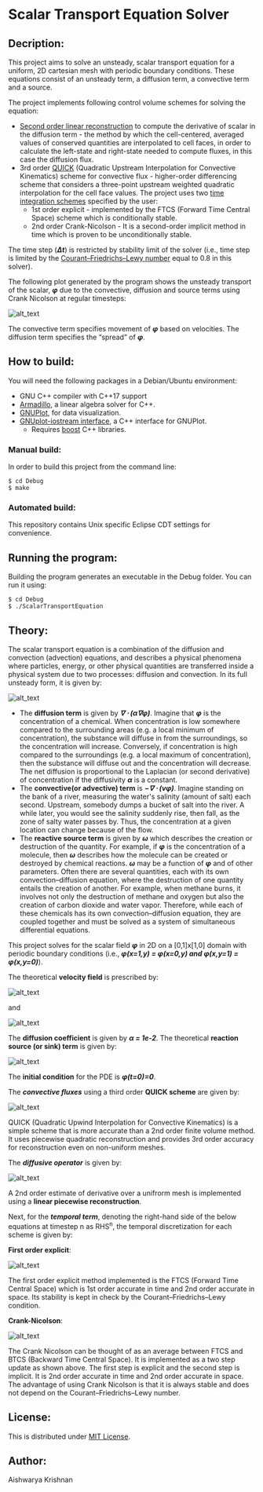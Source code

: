 # Scalar Transport Equation Solver

## Decription:
This project aims to solve an unsteady, scalar transport equation for a uniform, 2D cartesian mesh with periodic boundary conditions. These equations consist of an unsteady term, a diffusion term, a convective term and a source.

The project implements following control volume schemes for solving the equation:
 - [Second order linear reconstruction](https://en.wikipedia.org/wiki/MUSCL_scheme) to compute the derivative of scalar in the diffusion term - the method by which the cell-centered, averaged values of conserved quantities are interpolated to cell faces, in order to calculate the left-state and right-state needed to compute fluxes, in this case the diffusion flux.
 - 3rd order [QUICK](https://en.wikipedia.org/wiki/QUICK_scheme) (Quadratic Upstream Interpolation for Convective Kinematics) scheme for convective flux - higher-order differencing scheme that considers a three-point upstream weighted quadratic interpolation for the cell face values.
 The project uses two [time integration schemes](https://en.wikipedia.org/wiki/Temporal_discretization) specified by the user:
    - 1st order explicit - implemented by the FTCS (Forward Time Central Space) scheme which is conditionally stable.
    - 2nd order Crank-Nicolson - It is a second-order implicit method in time which is proven to be unconditionally stable.
    
 The time step (**_Δt_**) is restricted by stability limit of the solver (i.e., time step is limited by the [Courant–Friedrichs–Lewy number](https://en.wikipedia.org/wiki/Courant%E2%80%93Friedrichs%E2%80%93Lewy_condition) equal to 0.8 in this solver).
    
The following plot generated by the program shows the unsteady transport of the scalar, **_φ_** due to the convective, diffusion and source terms using Crank Nicolson at regular timesteps:

![alt_text](https://github.com/aishkrish3/Scalar-Transport-Equation-Solver/blob/master/documentation/Output.png "Scalar transport at regular timesteps using CN time integration")

The convective term specifies movement of **_φ_** based on velocities. The diffusion term specifies the “spread” of **_φ_**. 

## How to build:
You will need the following packages in a Debian/Ubuntu environment:
 - GNU C++ compiler with C++17 support
 - [Armadillo](http://arma.sourceforge.net/download.html), a linear algebra solver for C++.
 - [GNUPlot](http://www.gnuplot.info/download.html), for data visualization.
 - [GNUplot-iostream interface](https://code.google.com/archive/p/gnuplot-cpp/), a C++ interface for GNUPlot.
   - Requires [boost](https://www.boost.org/users/download/) C++ libraries.

### Manual build:
In order to build this project from the command line:
```console
$ cd Debug
$ make
```

### Automated build:
This repository contains Unix specific Eclipse CDT settings for convenience. 

## Running the program:
Building the program generates an executable in the Debug folder.
You can run it using:
```console
$ cd Debug
$ ./ScalarTransportEquation
```

## Theory:
The scalar transport equation is a combination of the diffusion and convection (advection) equations, and describes a physical phenomena where particles, energy, or other physical quantities are transferred inside a physical system due to two processes: diffusion and convection. In its full unsteady form, it is given by:

![alt_text](https://github.com/aishkrish3/Scalar-Transport-Equation-Solver/blob/master/documentation/Scalar%20equation.JPG "Scalar transport Equation")

 - The **diffusion term** is given by **_∇ ⋅ (α∇φ)_**. Imagine that **_φ_** is the concentration of a chemical. When concentration is low somewhere compared to the surrounding areas (e.g. a local minimum of concentration), the substance will diffuse in from the surroundings, so the concentration will increase. Conversely, if concentration is high compared to the surroundings (e.g. a local maximum of concentration), then the substance will diffuse out and the concentration will decrease. The net diffusion is proportional to the Laplacian (or second derivative) of concentration if the diffusivity **_α_** is a constant.
 - The **convective(or advective) term** is **_−∇ ⋅ (vφ)_**. Imagine standing on the bank of a river, measuring the water's salinity (amount of salt) each second. Upstream, somebody dumps a bucket of salt into the river. A while later, you would see the salinity suddenly rise, then fall, as the zone of salty water passes by. Thus, the concentration at a given location can change because of the flow.
 - The **reactive source term** is given by **_ω_** which describes the creation or destruction of the quantity. For example, if **_φ_** is the concentration of a molecule, then **_ω_** describes how the molecule can be created or destroyed by chemical reactions. **_ω_** may be a function of **_φ_** and of other parameters. Often there are several quantities, each with its own convection–diffusion equation, where the destruction of one quantity entails the creation of another. For example, when methane burns, it involves not only the destruction of methane and oxygen but also the creation of carbon dioxide and water vapor. Therefore, while each of these chemicals has its own convection–diffusion equation, they are coupled together and must be solved as a system of simultaneous differential equations.

This project solves for the scalar field **_φ_** in 2D on a [0,1]x[1,0] domain with periodic boundary conditions (i.e., **_φ(x=1,y) = φ(x=0,y) and φ(x,y=1) = φ(x,y=0)_**).

The theoretical **velocity field** is prescribed by:

![alt_text](https://github.com/aishkrish3/Scalar-Transport-Equation-Solver/blob/master/documentation/u_velocity.JPG "Velocity in x direction")

and

![alt_text](https://github.com/aishkrish3/Scalar-Transport-Equation-Solver/blob/master/documentation/v_velocity.JPG "Velocity in y direction")

The **diffusion coefficient** is given by **_α = 1e-2_**.
The theoretical **reaction source (or sink) term** is given by:

![alt_text](https://github.com/aishkrish3/Scalar-Transport-Equation-Solver/blob/master/documentation/source.JPG "Reaction surce term")

The **initial condition** for the PDE is **_φ(t=0)=0_**.

The **_convective fluxes_** using a third order **QUICK scheme** are given by:

![alt_text](https://github.com/aishkrish3/Scalar-Transport-Equation-Solver/blob/master/documentation/QUICK.JPG "QUICK Scheme")

QUICK (Quadratic Upwind Interpolation for Convective Kinematics) is a simple scheme that is more accurate than a 2nd order finite volume method. It uses piecewise quadratic reconstruction and provides 3rd order accuracy for reconstruction even on non-uniform meshes.

The **_diffusive operator_** is given by:

![alt_text](https://github.com/aishkrish3/Scalar-Transport-Equation-Solver/blob/master/documentation/diffusion.JPG "Diffusive operator")

A 2nd order estimate of derivative over a unifrorm mesh is implemented using a **linear piecewise reconstruction**.

Next, for the **_temporal term_**, denoting the right-hand side of the below equations at timestep n as RHS<sup>n</sup>, the temporal discretization for each scheme is given by:

**First order explicit**:

![alt_text](https://github.com/aishkrish3/Scalar-Transport-Equation-Solver/blob/master/documentation/FirstOrderExplicit.JPG "First Order Explicit")

The first order explicit method implemented is the FTCS (Forward Time Central Space) which is 1st order accurate in time and 2nd order accurate in space. Its stability is kept in check by the Courant–Friedrichs–Lewy condition.

**Crank-Nicolson**:

![alt_text](https://github.com/aishkrish3/Scalar-Transport-Equation-Solver/blob/master/documentation/CrankNicolson.JPG "Crank Nicolson")

The Crank Nicolson can be thought of as an average between FTCS and BTCS (Backward Time Central Space). It is implemented as a two step update as shown above. The first step is explicit and the second step is implicit. It is 2nd order accurate in time and 2nd order accurate in space. The advantage of using Crank Nicolson is that it is always stable and does not depend on the Courant–Friedrichs–Lewy number.


## License:
This is distributed under [MIT License](https://github.com/aishkrish3/Scalar-Transport-Equation-Solver/edit/master/LICENSE).
 
## Author:
Aishwarya Krishnan

